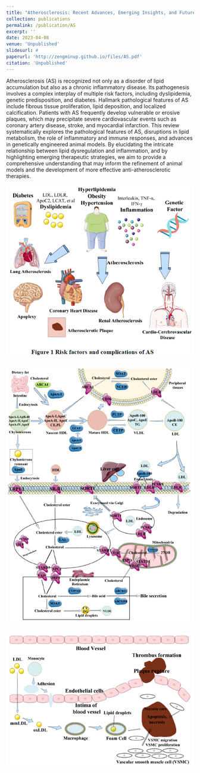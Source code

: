 ```yaml
---
title: "Atherosclerosis: Recent Advances, Emerging Insights, and Future Challenges"
collection: publications
permalink: /publication/AS
excerpt: ''
date: 2023-04-08
venue: 'Unpublished'
slidesurl: #
paperurl: 'http://zengminup.github.io/files/AS.pdf'
citation: 'Unpublished'
---
```


Atherosclerosis (AS) is recognized not only as a disorder of lipid accumulation but also as a chronic inflammatory disease. Its pathogenesis involves a complex interplay of multiple risk factors, including dyslipidemia, genetic predisposition, and diabetes. Hallmark pathological features of AS include fibrous tissue proliferation, lipid deposition, and localized calcification. Patients with AS frequently develop vulnerable or erosive plaques, which may precipitate severe cardiovascular events such as coronary artery disease, stroke, and myocardial infarction. This review systematically explores the pathological features of AS, disruptions in lipid metabolism, the role of inflammatory and immune responses, and advances in genetically engineered animal models. By elucidating the intricate relationship between lipid dysregulation and inflammation, and by highlighting emerging therapeutic strategies, we aim to provide a comprehensive understanding that may inform the refinement of animal models and the development of more effective anti-atherosclerotic therapies.<br/>
<br/>
<img src='/images/Risk.png'><br/><br/>
<img src='/images/mechanism.png'><br/><br/>
<img src='/images/development.png'><br/><br/>

